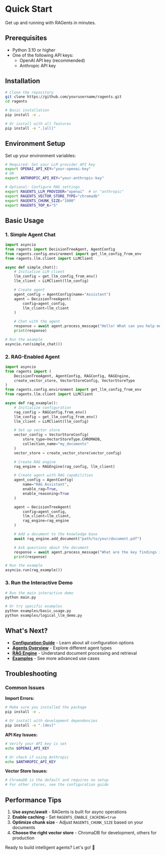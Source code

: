 # Quick Start

Get up and running with RAGents in minutes.

## Prerequisites

- Python 3.10 or higher
- One of the following API keys:
  - OpenAI API key (recommended)
  - Anthropic API key

## Installation

```bash
# Clone the repository
git clone https://github.com/yourusername/ragents.git
cd ragents

# Basic installation
pip install -e .

# Or install with all features
pip install -e ".[all]"
```

## Environment Setup

Set up your environment variables:

```bash
# Required: Set your LLM provider API key
export OPENAI_API_KEY="your-openai-key"
# OR
export ANTHROPIC_API_KEY="your-anthropic-key"

# Optional: Configure RAG settings
export RAGENTS_LLM_PROVIDER="openai"  # or "anthropic"
export RAGENTS_VECTOR_STORE_TYPE="chromadb"
export RAGENTS_CHUNK_SIZE="1000"
export RAGENTS_TOP_K="5"
```

## Basic Usage

### 1. Simple Agent Chat

```python
import asyncio
from ragents import DecisionTreeAgent, AgentConfig
from ragents.config.environment import get_llm_config_from_env
from ragents.llm.client import LLMClient

async def simple_chat():
    # Initialize LLM client
    llm_config = get_llm_config_from_env()
    llm_client = LLMClient(llm_config)

    # Create agent
    agent_config = AgentConfig(name="Assistant")
    agent = DecisionTreeAgent(
        config=agent_config,
        llm_client=llm_client
    )

    # Chat with the agent
    response = await agent.process_message("Hello! What can you help me with?")
    print(response)

# Run the example
asyncio.run(simple_chat())
```

### 2. RAG-Enabled Agent

```python
import asyncio
from ragents import (
    DecisionTreeAgent, AgentConfig, RAGConfig, RAGEngine,
    create_vector_store, VectorStoreConfig, VectorStoreType
)
from ragents.config.environment import get_llm_config_from_env
from ragents.llm.client import LLMClient

async def rag_example():
    # Initialize configuration
    rag_config = RAGConfig.from_env()
    llm_config = get_llm_config_from_env()
    llm_client = LLMClient(llm_config)

    # Set up vector store
    vector_config = VectorStoreConfig(
        store_type=VectorStoreType.CHROMADB,
        collection_name="my_documents"
    )
    vector_store = create_vector_store(vector_config)

    # Create RAG engine
    rag_engine = RAGEngine(rag_config, llm_client)

    # Create agent with RAG capabilities
    agent_config = AgentConfig(
        name="RAG Assistant",
        enable_rag=True,
        enable_reasoning=True
    )

    agent = DecisionTreeAgent(
        config=agent_config,
        llm_client=llm_client,
        rag_engine=rag_engine
    )

    # Add a document to the knowledge base
    await rag_engine.add_document("path/to/your/document.pdf")

    # Ask questions about the document
    response = await agent.process_message("What are the key findings in the document?")
    print(response)

# Run the example
asyncio.run(rag_example())
```

### 3. Run the Interactive Demo

```bash
# Run the main interactive demo
python main.py

# Or try specific examples
python examples/basic_usage.py
python examples/logical_llm_demo.py
```

## What's Next?

- **[Configuration Guide](configuration.md)** - Learn about all configuration options
- **[Agents Overview](../agents/overview.md)** - Explore different agent types
- **[RAG Engine](../rag/overview.md)** - Understand document processing and retrieval
- **[Examples](../examples/basic.md)** - See more advanced use cases

## Troubleshooting

### Common Issues

**Import Errors:**
```bash
# Make sure you installed the package
pip install -e .

# Or install with development dependencies
pip install -e ".[dev]"
```

**API Key Issues:**
```bash
# Verify your API key is set
echo $OPENAI_API_KEY

# Or check if using Anthropic
echo $ANTHROPIC_API_KEY
```

**Vector Store Issues:**
```bash
# ChromaDB is the default and requires no setup
# For other stores, see the configuration guide
```

## Performance Tips

1. **Use async/await** - RAGents is built for async operations
2. **Enable caching** - Set `RAGENTS_ENABLE_CACHING=true`
3. **Optimize chunk size** - Adjust `RAGENTS_CHUNK_SIZE` based on your documents
4. **Choose the right vector store** - ChromaDB for development, others for production

Ready to build intelligent agents? Let's go! 🚀